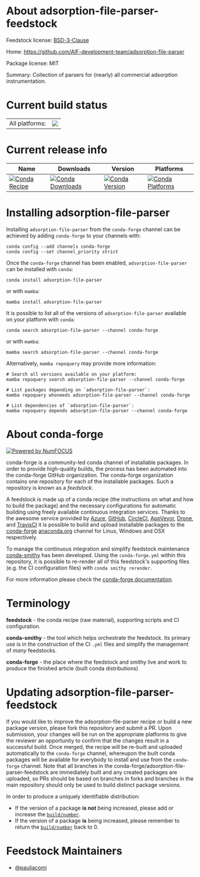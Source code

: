 About adsorption-file-parser-feedstock
======================================

Feedstock license: [BSD-3-Clause](https://github.com/conda-forge/adsorption-file-parser-feedstock/blob/main/LICENSE.txt)

Home: https://github.com/AIF-development-team/adsorption-file-parser

Package license: MIT

Summary: Collection of parsers for (nearly) all commercial adsorption instrumentation.

Current build status
====================


<table><tr><td>All platforms:</td>
    <td>
      <a href="https://dev.azure.com/conda-forge/feedstock-builds/_build/latest?definitionId=17312&branchName=main">
        <img src="https://dev.azure.com/conda-forge/feedstock-builds/_apis/build/status/adsorption-file-parser-feedstock?branchName=main">
      </a>
    </td>
  </tr>
</table>

Current release info
====================

| Name | Downloads | Version | Platforms |
| --- | --- | --- | --- |
| [![Conda Recipe](https://img.shields.io/badge/recipe-adsorption--file--parser-green.svg)](https://anaconda.org/conda-forge/adsorption-file-parser) | [![Conda Downloads](https://img.shields.io/conda/dn/conda-forge/adsorption-file-parser.svg)](https://anaconda.org/conda-forge/adsorption-file-parser) | [![Conda Version](https://img.shields.io/conda/vn/conda-forge/adsorption-file-parser.svg)](https://anaconda.org/conda-forge/adsorption-file-parser) | [![Conda Platforms](https://img.shields.io/conda/pn/conda-forge/adsorption-file-parser.svg)](https://anaconda.org/conda-forge/adsorption-file-parser) |

Installing adsorption-file-parser
=================================

Installing `adsorption-file-parser` from the `conda-forge` channel can be achieved by adding `conda-forge` to your channels with:

```
conda config --add channels conda-forge
conda config --set channel_priority strict
```

Once the `conda-forge` channel has been enabled, `adsorption-file-parser` can be installed with `conda`:

```
conda install adsorption-file-parser
```

or with `mamba`:

```
mamba install adsorption-file-parser
```

It is possible to list all of the versions of `adsorption-file-parser` available on your platform with `conda`:

```
conda search adsorption-file-parser --channel conda-forge
```

or with `mamba`:

```
mamba search adsorption-file-parser --channel conda-forge
```

Alternatively, `mamba repoquery` may provide more information:

```
# Search all versions available on your platform:
mamba repoquery search adsorption-file-parser --channel conda-forge

# List packages depending on `adsorption-file-parser`:
mamba repoquery whoneeds adsorption-file-parser --channel conda-forge

# List dependencies of `adsorption-file-parser`:
mamba repoquery depends adsorption-file-parser --channel conda-forge
```


About conda-forge
=================

[![Powered by
NumFOCUS](https://img.shields.io/badge/powered%20by-NumFOCUS-orange.svg?style=flat&colorA=E1523D&colorB=007D8A)](https://numfocus.org)

conda-forge is a community-led conda channel of installable packages.
In order to provide high-quality builds, the process has been automated into the
conda-forge GitHub organization. The conda-forge organization contains one repository
for each of the installable packages. Such a repository is known as a *feedstock*.

A feedstock is made up of a conda recipe (the instructions on what and how to build
the package) and the necessary configurations for automatic building using freely
available continuous integration services. Thanks to the awesome service provided by
[Azure](https://azure.microsoft.com/en-us/services/devops/), [GitHub](https://github.com/),
[CircleCI](https://circleci.com/), [AppVeyor](https://www.appveyor.com/),
[Drone](https://cloud.drone.io/welcome), and [TravisCI](https://travis-ci.com/)
it is possible to build and upload installable packages to the
[conda-forge](https://anaconda.org/conda-forge) [anaconda.org](https://anaconda.org/)
channel for Linux, Windows and OSX respectively.

To manage the continuous integration and simplify feedstock maintenance
[conda-smithy](https://github.com/conda-forge/conda-smithy) has been developed.
Using the ``conda-forge.yml`` within this repository, it is possible to re-render all of
this feedstock's supporting files (e.g. the CI configuration files) with ``conda smithy rerender``.

For more information please check the [conda-forge documentation](https://conda-forge.org/docs/).

Terminology
===========

**feedstock** - the conda recipe (raw material), supporting scripts and CI configuration.

**conda-smithy** - the tool which helps orchestrate the feedstock.
                   Its primary use is in the construction of the CI ``.yml`` files
                   and simplify the management of *many* feedstocks.

**conda-forge** - the place where the feedstock and smithy live and work to
                  produce the finished article (built conda distributions)


Updating adsorption-file-parser-feedstock
=========================================

If you would like to improve the adsorption-file-parser recipe or build a new
package version, please fork this repository and submit a PR. Upon submission,
your changes will be run on the appropriate platforms to give the reviewer an
opportunity to confirm that the changes result in a successful build. Once
merged, the recipe will be re-built and uploaded automatically to the
`conda-forge` channel, whereupon the built conda packages will be available for
everybody to install and use from the `conda-forge` channel.
Note that all branches in the conda-forge/adsorption-file-parser-feedstock are
immediately built and any created packages are uploaded, so PRs should be based
on branches in forks and branches in the main repository should only be used to
build distinct package versions.

In order to produce a uniquely identifiable distribution:
 * If the version of a package **is not** being increased, please add or increase
   the [``build/number``](https://docs.conda.io/projects/conda-build/en/latest/resources/define-metadata.html#build-number-and-string).
 * If the version of a package **is** being increased, please remember to return
   the [``build/number``](https://docs.conda.io/projects/conda-build/en/latest/resources/define-metadata.html#build-number-and-string)
   back to 0.

Feedstock Maintainers
=====================

* [@pauliacomi](https://github.com/pauliacomi/)

